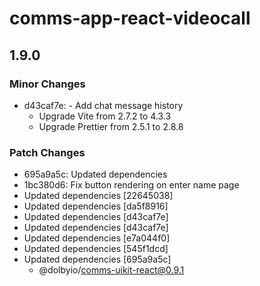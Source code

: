 # comms-app-react-videocall

## 1.9.0

### Minor Changes

- d43caf7e: - Add chat message history
  - Upgrade Vite from 2.7.2 to 4.3.3
  - Upgrade Prettier from 2.5.1 to 2.8.8

### Patch Changes

- 695a9a5c: Updated dependencies
- 1bc380d6: Fix button rendering on enter name page
- Updated dependencies [22645038]
- Updated dependencies [da5f8916]
- Updated dependencies [d43caf7e]
- Updated dependencies [d43caf7e]
- Updated dependencies [e7a044f0]
- Updated dependencies [545f1dcd]
- Updated dependencies [695a9a5c]
  - @dolbyio/comms-uikit-react@0.9.1
